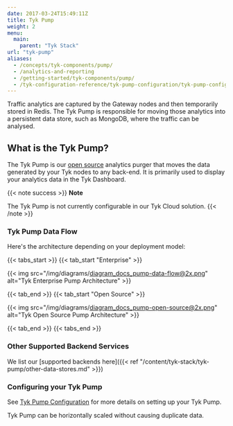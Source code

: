 ```yaml
---
date: 2017-03-24T15:49:11Z
title: Tyk Pump
weight: 2
menu:
  main:
    parent: "Tyk Stack"
url: "tyk-pump"
aliases:
  - /concepts/tyk-components/pump/
  - /analytics-and-reporting
  - /getting-started/tyk-components/pump/
  - /tyk-configuration-reference/tyk-pump-configuration/tyk-pump-configuration/
---
```


Traffic analytics are captured by the Gateway nodes and then temporarily stored in Redis.  The Tyk Pump is responsible for moving those analytics into a persistent data store, such as MongoDB, where the traffic can be analysed.

## What is the Tyk Pump?

The Tyk Pump is our [open source](https://github.com/TykTechnologies/tyk-pump) analytics purger that moves the data generated by your Tyk nodes to any back-end. It is primarily used to display your analytics data in the Tyk Dashboard.

{{< note success >}}
**Note**  

The Tyk Pump is not currently configurable in our Tyk Cloud solution.
{{< /note >}}

### Tyk Pump Data Flow

Here's the architecture depending on your deployment model:

{{< tabs_start >}}
{{< tab_start "Enterprise" >}}

{{< img src="/img/diagrams/diagram_docs_pump-data-flow@2x.png" alt="Tyk Enterprise Pump Architecture" >}}

{{< tab_end >}}
{{< tab_start "Open Source" >}}

{{< img src="/img/diagrams/diagram_docs_pump-open-source@2x.png" alt="Tyk Open Source Pump Architecture" >}}

{{< tab_end >}}
{{< tabs_end >}}


### Other Supported Backend Services

We list our [supported backends here]({{< ref "/content/tyk-stack/tyk-pump/other-data-stores.md" >}})

### Configuring your Tyk Pump

See [Tyk Pump Configuration](/docs/tyk-pump/configuration/) for more details on setting up your Tyk Pump.

Tyk Pump can be horizontally scaled without causing duplicate data.
